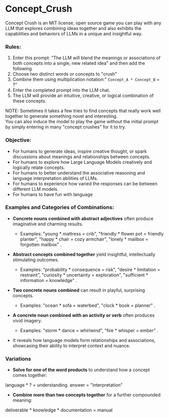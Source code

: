 # Concept_Crush
Concept Crush is an MIT license, open source game you can play with any LLM that explores combining ideas together and also exhibits the capabilities and behaviors of LLMs in a unique and insightful way.

### Rules:

1. Enter this prompt: "The LLM will blend the meanings or associations of both concepts into a single, new related idea" and then add the following
2. Choose two distinct words or concepts to "crush"
3. Combine them using multiplication notation:" `Concept_A * Concept_B` = ?"
4. Enter the completed prompt into the LLM chat.
5. The LLM will provide an intuitive, creative, or logical combination of these concepts.

NOTE: Sometimes it takes a few tries to find concepts that really work well together to generate something novel and interesting.  
You can also induce the model to play the game without the initial prompt by simply entering in many "concept crushes" for it to try.


### Objective:

- For humans to generate ideas, inspire creative thought, or spark discussions about meanings and relationships between concepts.
- For humans to explore how Large Language Models creatively and logically relate concepts.
- For humans to better understand the associative reasoning and language interpretation abilities of LLMs.
- For humans to experience how varied the responses can be between different LLM models.
- For humans to have fun with language

### Examples and Categories of Combinations:

- **Concrete nouns combined with abstract adjectives**  often produce imaginative and charming results.
  - Examples: 
  "young * mattress = crib", 
  "friendly * flower pot = friendly planter", 
  "happy * chair = cozy armchair", 
  "lonely * mailbox = forgotten mailbox" .

- **Abstract concepts combined together**  yield insightful, intellectually stimulating outcomes.
  - Examples: 
  "probability * consequence = risk", 
  "desire * limitation = restraint", 
  "curiosity * uncertainty = exploration", 
  "sufficient * information = knowledge" .

- **Two concrete nouns combined** can result in playful, surprising concepts.
  - Examples: 
  "ocean * sofa = waterbed", 
  "clock * book = planner" .

- **A concrete noun combined with an activity or verb** often produces vivid imagery.
  - Examples: 
  "storm * dance = whirlwind", 
  "fire * whisper = ember" .

- It reveals how language models form relationships and associations, showcasing their ability to interpret context and nuance.

### Variations

- **Solve for one of the word products** to understand how a concept comes together:

language * ? = understanding. 
answer = "interpretation"

- **Combine more than two concepts together** for a further compounded meaning:

deliverable * knowledge * documentation = manual

